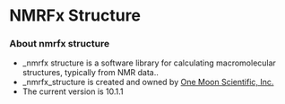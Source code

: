 # NMRFx Structure #

### About nmrfx structure ###

* _nmrfx structure is a software library for calculating macromolecular structures, typically from NMR data..
* _nmrfx_structure is created and owned by [One Moon Scientific, Inc.](http://www.onemoonscientific.com/)
* The current version is 10.1.1
